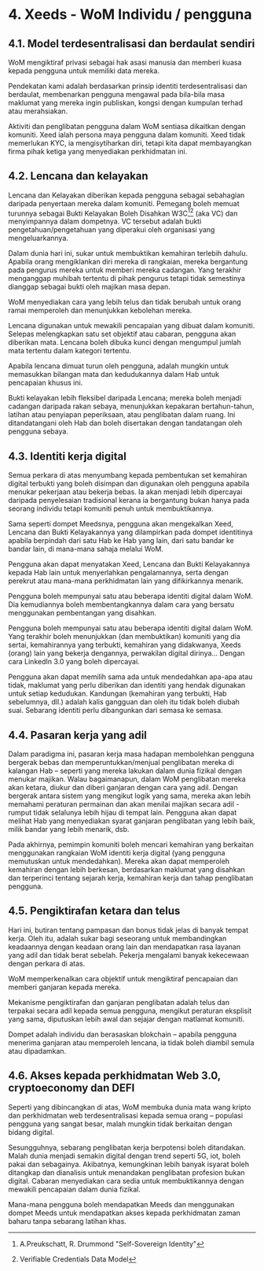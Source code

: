 # 4. Xeeds - WoM Individu / pengguna

## 4.1. Model terdesentralisasi dan berdaulat sendiri

WoM mengiktiraf privasi sebagai hak asasi manusia dan memberi kuasa kepada pengguna untuk memiliki data mereka.

Pendekatan kami adalah berdasarkan prinsip identiti terdesentralisasi dan berdaulat, membenarkan pengguna mengawal pada bila-bila masa maklumat yang mereka ingin publiskan, kongsi dengan kumpulan terhad atau merahsiakan.

Aktiviti dan penglibatan pengguna dalam WoM sentiasa dikaitkan dengan komuniti. Xeed ialah persona maya pengguna dalam komuniti. Xeed tidak memerlukan KYC, ia mengisytiharkan diri, tetapi kita dapat membayangkan firma pihak ketiga yang menyediakan perkhidmatan ini.

## 4.2. Lencana dan kelayakan

Lencana dan Kelayakan diberikan kepada pengguna sebagai sebahagian daripada penyertaan mereka dalam komuniti. Pemegang boleh memuat turunnya sebagai Bukti Kelayakan Boleh Disahkan W3C[^7][^8] (aka VC) dan menyimpannya dalam dompetnya. VC tersebut adalah bukti pengetahuan/pengetahuan yang diperakui oleh organisasi yang mengeluarkannya.

Dalam dunia hari ini, sukar untuk membuktikan kemahiran terlebih dahulu. Apabila orang mengiklankan diri mereka di rangkaian, mereka bergantung pada pengurus mereka untuk memberi mereka cadangan. Yang terakhir menganggap muhibah tertentu di pihak pengurus tetapi tidak semestinya dianggap sebagai bukti oleh majikan masa depan.

WoM menyediakan cara yang lebih telus dan tidak berubah untuk orang ramai memperoleh dan menunjukkan kebolehan mereka.

Lencana digunakan untuk mewakili pencapaian yang dibuat dalam komuniti. Selepas melengkapkan satu set objektif atau cabaran, pengguna akan diberikan mata. Lencana boleh dibuka kunci dengan mengumpul jumlah mata tertentu dalam kategori tertentu.

Apabila lencana dimuat turun oleh pengguna, adalah mungkin untuk memasukkan bilangan mata dan kedudukannya dalam Hab untuk pencapaian khusus ini.

Bukti kelayakan lebih fleksibel daripada Lencana; mereka boleh menjadi cadangan daripada rakan sebaya, menunjukkan kepakaran bertahun-tahun, latihan atau penyiapan peperiksaan, atau penglibatan dalam ruang. Ini ditandatangani oleh Hab dan boleh disertakan dengan tandatangan oleh pengguna sebaya.

## 4.3. Identiti kerja digital

Semua perkara di atas menyumbang kepada pembentukan set kemahiran digital terbukti yang boleh disimpan dan digunakan oleh pengguna apabila menukar pekerjaan atau bekerja bebas. Ia akan menjadi lebih dipercayai daripada penyelesaian tradisional kerana ia bergantung bukan hanya pada seorang individu tetapi komuniti penuh untuk membuktikannya.

Sama seperti dompet Meedsnya, pengguna akan mengekalkan Xeed, Lencana dan Bukti Kelayakannya yang dilampirkan pada dompet identitinya apabila berpindah dari satu Hab ke Hab yang lain, dari satu bandar ke bandar lain, di mana-mana sahaja melalui WoM.

Pengguna akan dapat menyatakan Xeed, Lencana dan Bukti Kelayakannya kepada Hab lain untuk menyerlahkan pengalamannya, serta dengan perekrut atau mana-mana perkhidmatan lain yang difikirkannya menarik.

Pengguna boleh mempunyai satu atau beberapa identiti digital dalam WoM. Dia kemudiannya boleh membentangkannya dalam cara yang bersatu menggunakan pembentangan yang disahkan.

Pengguna boleh mempunyai satu atau beberapa identiti digital dalam WoM. Yang terakhir boleh menunjukkan (dan membuktikan) komuniti yang dia sertai, kemahirannya yang terbukti, kemahiran yang didakwanya, Xeeds (orang) lain yang bekerja dengannya, perwakilan digital dirinya... Dengan cara LinkedIn 3.0 yang boleh dipercayai.

Pengguna akan dapat memilih sama ada untuk mendedahkan apa-apa atau tidak, maklumat yang perlu diberikan dan identiti yang hendak digunakan untuk setiap kedudukan. Kandungan (kemahiran yang terbukti, Hab sebelumnya, dll.) adalah kalis gangguan dan oleh itu tidak boleh diubah suai. Sebarang identiti perlu dibangunkan dari semasa ke semasa.

## 4.4. Pasaran kerja yang adil

Dalam paradigma ini, pasaran kerja masa hadapan membolehkan pengguna bergerak bebas dan memperuntukkan/menjual penglibatan mereka di kalangan Hab – seperti yang mereka lakukan dalam dunia fizikal dengan menukar majikan. Walau bagaimanapun, dalam WoM penglibatan mereka akan ketara, diukur dan diberi ganjaran dengan cara yang adil. Dengan bergerak antara sistem yang mengikut logik yang sama, mereka akan lebih memahami peraturan permainan dan akan menilai majikan secara adil - rumput tidak selalunya lebih hijau di tempat lain. Pengguna akan dapat melihat Hab yang menyediakan syarat ganjaran penglibatan yang lebih baik, milik bandar yang lebih menarik, dsb.

Pada akhirnya, pemimpin komuniti boleh mencari kemahiran yang berkaitan menggunakan rangkaian WoM identiti kerja digital (yang pengguna memutuskan untuk mendedahkan). Mereka akan dapat memperoleh kemahiran dengan lebih berkesan, berdasarkan maklumat yang disahkan dan terperinci tentang sejarah kerja, kemahiran kerja dan tahap penglibatan pengguna.

## 4.5. Pengiktirafan ketara dan telus

Hari ini, butiran tentang pampasan dan bonus tidak jelas di banyak tempat kerja. Oleh itu, adalah sukar bagi seseorang untuk membandingkan keadaannya dengan keadaan orang lain dan mendapatkan rasa layanan yang adil dan tidak berat sebelah. Pekerja mengalami banyak kekecewaan dengan perkara di atas.

WoM memperkenalkan cara objektif untuk mengiktiraf pencapaian dan memberi ganjaran kepada mereka.

Mekanisme pengiktirafan dan ganjaran penglibatan adalah telus dan terpakai secara adil kepada semua pengguna, mengikut peraturan eksplisit yang sama, diputuskan lebih awal dan sejajar dengan matlamat komuniti.

Dompet adalah individu dan berasaskan blokchain – apabila pengguna menerima ganjaran atau memperoleh lencana, ia tidak boleh diambil semula atau dipadamkan.

## 4.6. Akses kepada perkhidmatan Web 3.0, cryptoeconomy dan DEFI

Seperti yang dibincangkan di atas, WoM membuka dunia mata wang kripto dan perkhidmatan web terdesentralisasi kepada semua orang – populasi pengguna yang sangat besar, malah mungkin tidak berkaitan dengan bidang digital.

Sesungguhnya, sebarang penglibatan kerja berpotensi boleh ditandakan. Malah dunia menjadi semakin digital dengan trend seperti 5G, iot, boleh pakai dan sebagainya. Akibatnya, kemungkinan lebih banyak isyarat boleh ditangkap dan dianalisis untuk menandakan penglibatan profesion bukan digital. Cabaran menyediakan cara sedia untuk membuktikannya dengan mewakili pencapaian dalam dunia fizikal.

Mana-mana pengguna boleh mendapatkan Meeds dan menggunakan dompet Meeds untuk mendapatkan akses kepada perkhidmatan zaman baharu tanpa sebarang latihan khas.

[^7]: A.Preukschatt, R. Drummond "Self-Sovereign Identity"
[^8]: Verifiable Credentials Data Model
